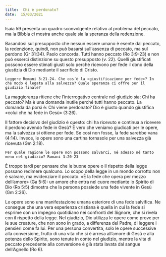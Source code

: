 ```yaml
---
title:  Chi è perdonato?
date:  15/03/2021
---
```


Isaia 59 presenta un quadro sconvolgente relativo al problema del peccato, ma la Bibbia ci mostra anche quale sia la speranza della redenzione.

Basandosi sul presupposto che nessun essere umano è esente dal peccato, la redenzione, quindi, non può basarsi sull’assenza di peccato, ma sul perdono (Gr 31:34). Paolo concorda. Tutti hanno peccato (Ro 3:9-23) e non può esserci distinzione su questo presupposto (v. 22). Quelli giustificati possono essere stimati giusti solo perché ricevono per fede il dono della giustizia di Dio mediante il sacrificio di Cristo.

`Leggere Romani 3:21-24. Che cos’è la «giustificazione per fede»? In che modo è legata alla salvezza? Quale speranza ci offre per il giudizio finale?`

La maggioranza ritiene che l’interrogativo centrale nel giudizio sia: Chi ha peccato? Ma è una domanda inutile perché tutti hanno peccato. La domanda da porsi è: Chi viene perdonato? Dio è giusto quando giustifica «colui che ha fede in Gesù» (3:26).

Il fattore decisivo del giudizio è questo: chi ha ricevuto e continua a ricevere il perdono avendo fede in Gesù? È vero che veniamo giudicati per le opere, ma la salvezza si ottiene per fede. Se così non fosse, la fede sarebbe vana (4:14). Invece, le opere sono una cartina tornasole per una salvezza già ricevuta (Gm 2:18).

`Per quale ragione le opere non possono salvarci, né adesso né tanto meno nel giudizio? Romani 3:20-23`

È troppo tardi per pensare che le buone opere o il rispetto della legge possano redimere qualcuno. Lo scopo della legge in un mondo corrotto non è salvare, ma evidenziare il peccato. «È la fede che opera per mezzo dell’amore» (Ga 5:6): un amore che entra nel cuore mediante lo Spirito di Dio (Ro 5:5) dimostra che la persona possiede una fede vivente in Gesù (Gm 2:26).

Le opere sono una manifestazione umana esteriore di una fede salvifica. Ne consegue che una vera esperienza cristiana è quella in cui la fede si esprime con un impegno quotidiano nei confronti del Signore, che si rivela con il rispetto della legge. Nel giudizio, Dio utilizza le opere come prove per le sue creature, che non sono in grado, a differenza del Padre, di leggere i pensieri come fa lui. Per una persona convertita, solo le opere successive alla conversione, frutto di una vita che si è arresa all’amore di Gesù e alla potenza dello Spirito, sono tenute in conto nel giudizio, mentre la vita di peccato precedente alla conversione è già stata lavata dal sangue dell’Agnello (Ro 6).